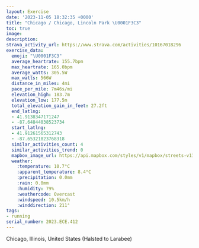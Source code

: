 ```yaml
---
layout: Exercise
date: '2023-11-05 18:32:35 +0000'
title: "Chicago / Chicago, Lincoln Park \U0001F3C3"
toc: true
image:
description:
strava_activity_url: https://www.strava.com/activities/10167018296
exercise_data:
  emoji: "\U0001F3C3"
  average_heartrate: 155.7bpm
  max_heartrate: 165.0bpm
  average_watts: 305.5W
  max_watts: 566W
  distance_in_miles: 4mi
  pace_per_mile: 7m46s/mi
  elevation_high: 183.7m
  elevation_low: 177.5m
  total_elevation_gain_in_feet: 27.2ft
  end_latlng:
  - 41.9138347171247
  - -87.64844038523734
  start_latlng:
  - 41.91261565312743
  - -87.65321823768318
  similar_activities_count: 4
  similar_activities_trend: 0
  mapbox_image_url: https://api.mapbox.com/styles/v1/mapbox/streets-v11/static/path-5+787af2-1.0(qiy~Fpm~uOC_F%40%7BAR%7BCByBEeQGcHKcBIWGKQEwA%3FICCMPgI%40kIAg%40Ga%40AeAOaEM_P%40mBMkGJu%40%40kAG_AEWK%5B%5Bi%40_%40kAI%5BIw%40E_A%40aADu%40A%7DAJ%7B%40%40%5DGeBBeBAg%40IeAI%5BeAeF%3FVAHEFuA~%40_ChAsBx%40_%40T_%40H%7B%40X%5BNiD%7C%40cF%60Am%40JeAHsBZyBb%40c%40LoE%60A_AL%7DBh%40_CTa%40%3F%5DEe%40I_%40Q_CcBQE%5BFIFEVDh%40OrA%40z%40Fh%40Pz%40FnARpA%3Fj%40P~CBz%40Av%40N%7CA%3FXS%60AAj%40JrAD%7CAXtAXS~%40WhC_%40dBC%5EIl%40%5BP%3Ff%40DHFBD%3F%7C%40HNP%40LAh%40Ej%40KxCI%5E%40RFZTn%40%5Ch%40%5ERBdCAVDDHFfC%40LD%40FA%40F%3FnCHlL%3FfDDtAEPIPARRhHG%60EHbEIxB%40%60AFn%40JJJ%3FrBWvABjBGPFJ%3F%7CAQhBGlKQnDAr%40B%5CFLPBJB%7C%40),pin-s-s+e5b22e(-87.65161,41.91401),pin-s-f+89ae00(-87.64657,41.91385)/auto/800x800?access_token=pk.eyJ1Ijoiam9zaGJlY2ttYW4iLCJhIjoiY205eWR2aDd1MWZ6djJrbXc4a3M0bWZleiJ9.XiG9OWkNcZk2QzjJbxLB4A
  weather:
    :temperature: 10.7°C
    :apparent_temperature: 8.4°C
    :precipitation: 0.0mm
    :rain: 0.0mm
    :humidity: 79%
    :weathercode: Overcast
    :windspeed: 10.5km/h
    :winddirection: 211°
tags:
- running
serial_number: 2023.ECE.412
---
```

Chicago, Illinois, United States (Halsted to Larabee)

